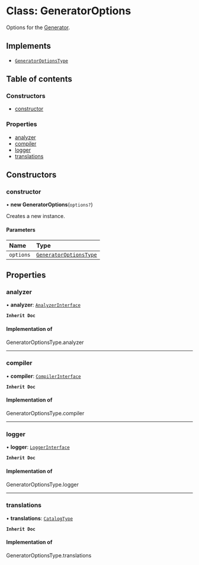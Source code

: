 # Class: GeneratorOptions

Options for the [Generator](Generator.md).

## Implements

- [`GeneratorOptionsType`](../README.md#generatoroptionstype)

## Table of contents

### Constructors

- [constructor](GeneratorOptions.md#constructor)

### Properties

- [analyzer](GeneratorOptions.md#analyzer)
- [compiler](GeneratorOptions.md#compiler)
- [logger](GeneratorOptions.md#logger)
- [translations](GeneratorOptions.md#translations)

## Constructors

### constructor

• **new GeneratorOptions**(`options?`)

Creates a new instance.

#### Parameters

| Name | Type |
| :------ | :------ |
| `options` | [`GeneratorOptionsType`](../README.md#generatoroptionstype) |

## Properties

### analyzer

• **analyzer**: [`AnalyzerInterface`](../interfaces/AnalyzerInterface.md)

**`Inherit Doc`**

#### Implementation of

GeneratorOptionsType.analyzer

___

### compiler

• **compiler**: [`CompilerInterface`](../interfaces/CompilerInterface.md)

**`Inherit Doc`**

#### Implementation of

GeneratorOptionsType.compiler

___

### logger

• **logger**: [`LoggerInterface`](../interfaces/LoggerInterface.md)

**`Inherit Doc`**

#### Implementation of

GeneratorOptionsType.logger

___

### translations

• **translations**: [`CatalogType`](../README.md#catalogtype)

**`Inherit Doc`**

#### Implementation of

GeneratorOptionsType.translations
